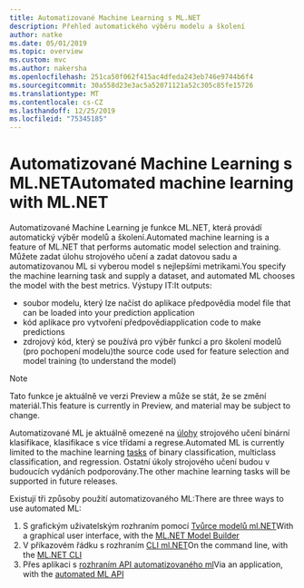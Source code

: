 ```yaml
---
title: Automatizované Machine Learning s ML.NET
description: Přehled automatického výběru modelu a školení
author: natke
ms.date: 05/01/2019
ms.topic: overview
ms.custom: mvc
ms.author: nakersha
ms.openlocfilehash: 251ca50f062f415ac4dfeda243eb746e9744b6f4
ms.sourcegitcommit: 30a558d23e3ac5a52071121a52c305c85fe15726
ms.translationtype: MT
ms.contentlocale: cs-CZ
ms.lasthandoff: 12/25/2019
ms.locfileid: "75345185"
---
```

# <a name="automated-machine-learning-with-mlnet"></a><span data-ttu-id="2336f-103">Automatizované Machine Learning s ML.NET</span><span class="sxs-lookup"><span data-stu-id="2336f-103">Automated machine learning with ML.NET</span></span>

<span data-ttu-id="2336f-104">Automatizované Machine Learning je funkce ML.NET, která provádí automatický výběr modelů a školení.</span><span class="sxs-lookup"><span data-stu-id="2336f-104">Automated machine learning is a feature of ML.NET that performs automatic model selection and training.</span></span> <span data-ttu-id="2336f-105">Můžete zadat úlohu strojového učení a zadat datovou sadu a automatizovanou ML si vyberou model s nejlepšími metrikami.</span><span class="sxs-lookup"><span data-stu-id="2336f-105">You specify the machine learning task and supply a dataset, and automated ML chooses the model with the best metrics.</span></span> <span data-ttu-id="2336f-106">Výstupy IT:</span><span class="sxs-lookup"><span data-stu-id="2336f-106">It outputs:</span></span>

- <span data-ttu-id="2336f-107">soubor modelu, který lze načíst do aplikace předpovědi</span><span class="sxs-lookup"><span data-stu-id="2336f-107">a model file that can be loaded into your prediction application</span></span>
- <span data-ttu-id="2336f-108">kód aplikace pro vytvoření předpovědi</span><span class="sxs-lookup"><span data-stu-id="2336f-108">application code to make predictions</span></span>
- <span data-ttu-id="2336f-109">zdrojový kód, který se používá pro výběr funkcí a pro školení modelů (pro pochopení modelu)</span><span class="sxs-lookup"><span data-stu-id="2336f-109">the source code used for feature selection and model training (to understand the model)</span></span>

> [!NOTE]
> <span data-ttu-id="2336f-110">Tato funkce je aktuálně ve verzi Preview a může se stát, že se změní materiál.</span><span class="sxs-lookup"><span data-stu-id="2336f-110">This feature is currently in Preview, and material may be subject to change.</span></span>

<span data-ttu-id="2336f-111">Automatizované ML je aktuálně omezené na [úlohy](resources/tasks.md) strojového učení binární klasifikace, klasifikace s více třídami a regrese.</span><span class="sxs-lookup"><span data-stu-id="2336f-111">Automated ML is currently limited to the machine learning [tasks](resources/tasks.md) of binary classification, multiclass classification, and regression.</span></span> <span data-ttu-id="2336f-112">Ostatní úkoly strojového učení budou v budoucích vydáních podporovány.</span><span class="sxs-lookup"><span data-stu-id="2336f-112">The other machine learning tasks will be supported in future releases.</span></span>

<span data-ttu-id="2336f-113">Existují tři způsoby použití automatizovaného ML:</span><span class="sxs-lookup"><span data-stu-id="2336f-113">There are three ways to use automated ML:</span></span>

1. <span data-ttu-id="2336f-114">S grafickým uživatelským rozhraním pomocí [Tvůrce modelů ml.NET](automate-training-with-model-builder.md)</span><span class="sxs-lookup"><span data-stu-id="2336f-114">With a graphical user interface, with the [ML.NET Model Builder](automate-training-with-model-builder.md)</span></span>
1. <span data-ttu-id="2336f-115">V příkazovém řádku s rozhraním [CLI ml.NET](automate-training-with-cli.md)</span><span class="sxs-lookup"><span data-stu-id="2336f-115">On the command line, with the [ML.NET CLI](automate-training-with-cli.md)</span></span>
1. <span data-ttu-id="2336f-116">Přes aplikaci s [rozhraním API automatizovaného ml](how-to-guides/how-to-use-the-automl-api.md)</span><span class="sxs-lookup"><span data-stu-id="2336f-116">Via an application, with the [automated ML API](how-to-guides/how-to-use-the-automl-api.md)</span></span>
